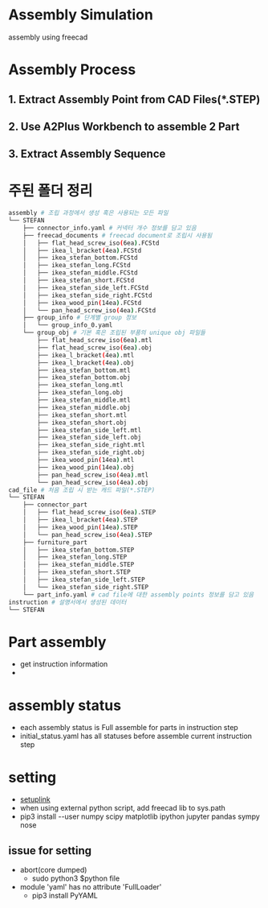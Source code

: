 # Assembly Simulation
assembly using freecad

# Assembly Process
## 1. Extract Assembly Point from CAD Files(*.STEP)
## 2. Use A2Plus Workbench to assemble 2 Part
## 3. Extract Assembly Sequence

# 주된 폴더 정리
```sh
assembly # 조립 과정에서 생성 혹은 사용되는 모든 파일
└── STEFAN
    ├── connector_info.yaml # 커넥터 개수 정보를 담고 있음
    ├── freecad_documents # freecad document로 조립시 사용됨
    │   ├── flat_head_screw_iso(6ea).FCStd
    │   ├── ikea_l_bracket(4ea).FCStd
    │   ├── ikea_stefan_bottom.FCStd
    │   ├── ikea_stefan_long.FCStd
    │   ├── ikea_stefan_middle.FCStd
    │   ├── ikea_stefan_short.FCStd
    │   ├── ikea_stefan_side_left.FCStd
    │   ├── ikea_stefan_side_right.FCStd
    │   ├── ikea_wood_pin(14ea).FCStd
    │   └── pan_head_screw_iso(4ea).FCStd
    ├── group_info # 단계별 group 정보
    │   └── group_info_0.yaml
    └── group_obj # 기본 혹은 조립된 부품의 unique obj 파일들
        ├── flat_head_screw_iso(6ea).mtl
        ├── flat_head_screw_iso(6ea).obj
        ├── ikea_l_bracket(4ea).mtl
        ├── ikea_l_bracket(4ea).obj
        ├── ikea_stefan_bottom.mtl
        ├── ikea_stefan_bottom.obj
        ├── ikea_stefan_long.mtl
        ├── ikea_stefan_long.obj
        ├── ikea_stefan_middle.mtl
        ├── ikea_stefan_middle.obj
        ├── ikea_stefan_short.mtl
        ├── ikea_stefan_short.obj
        ├── ikea_stefan_side_left.mtl
        ├── ikea_stefan_side_left.obj
        ├── ikea_stefan_side_right.mtl
        ├── ikea_stefan_side_right.obj
        ├── ikea_wood_pin(14ea).mtl
        ├── ikea_wood_pin(14ea).obj
        ├── pan_head_screw_iso(4ea).mtl
        └── pan_head_screw_iso(4ea).obj
cad_file # 처음 조립 시 받는 캐드 파일(*.STEP)
└── STEFAN
    ├── connector_part
    │   ├── flat_head_screw_iso(6ea).STEP
    │   ├── ikea_l_bracket(4ea).STEP
    │   ├── ikea_wood_pin(14ea).STEP
    │   └── pan_head_screw_iso(4ea).STEP
    ├── furniture_part
    │   ├── ikea_stefan_bottom.STEP
    │   ├── ikea_stefan_long.STEP
    │   ├── ikea_stefan_middle.STEP
    │   ├── ikea_stefan_short.STEP
    │   ├── ikea_stefan_side_left.STEP
    │   └── ikea_stefan_side_right.STEP
    └── part_info.yaml # cad file에 대한 assembly points 정보를 담고 있음
instruction # 설명서에서 생성된 데이터
└── STEFAN
```


# Part assembly
- get instruction information
- 

# assembly status
- each assembly status is Full assemble for parts in instruction step
- initial_status.yaml has all statuses before assemble current instruction step


# setting
- [setuplink](http://ubuntuhandbook.org/index.php/2019/04/install-freecad-0-18-ubuntu-18-04-16-04/)
- when using external python script, add freecad lib to sys.path 
- pip3 install --user numpy scipy matplotlib ipython jupyter pandas sympy nose
## issue for setting
- abort(core dumped)
    - sudo python3 $python file
- module 'yaml' has no attribute 'FullLoader'
    - pip3 install PyYAML
